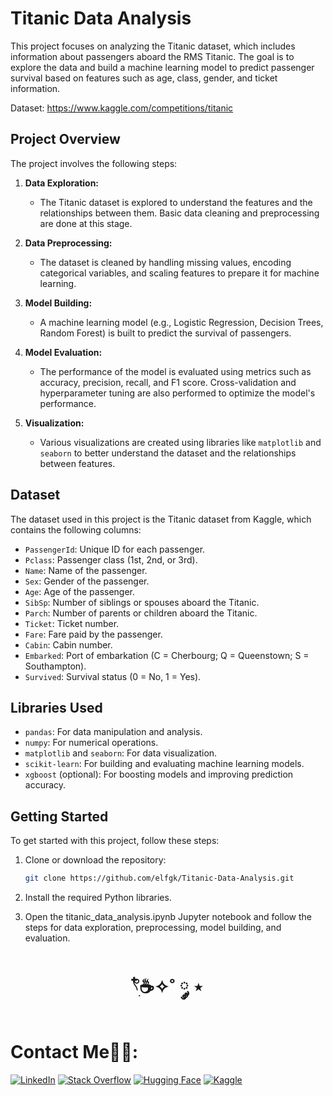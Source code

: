 # Titanic Data Analysis


This project focuses on analyzing the Titanic dataset, which includes information about passengers aboard the RMS Titanic. The goal is to explore the data and build a machine learning model to predict passenger survival based on features such as age, class, gender, and ticket information.

Dataset: https://www.kaggle.com/competitions/titanic

## Project Overview

The project involves the following steps:

1. **Data Exploration:**
   - The Titanic dataset is explored to understand the features and the relationships between them. Basic data cleaning and preprocessing are done at this stage.

2. **Data Preprocessing:**
   - The dataset is cleaned by handling missing values, encoding categorical variables, and scaling features to prepare it for machine learning.

3. **Model Building:**
   - A machine learning model (e.g., Logistic Regression, Decision Trees, Random Forest) is built to predict the survival of passengers.

4. **Model Evaluation:**
   - The performance of the model is evaluated using metrics such as accuracy, precision, recall, and F1 score. Cross-validation and hyperparameter tuning are also performed to optimize the model's performance.

5. **Visualization:**
   - Various visualizations are created using libraries like `matplotlib` and `seaborn` to better understand the dataset and the relationships between features.

## Dataset

The dataset used in this project is the Titanic dataset from Kaggle, which contains the following columns:

- `PassengerId`: Unique ID for each passenger.
- `Pclass`: Passenger class (1st, 2nd, or 3rd).
- `Name`: Name of the passenger.
- `Sex`: Gender of the passenger.
- `Age`: Age of the passenger.
- `SibSp`: Number of siblings or spouses aboard the Titanic.
- `Parch`: Number of parents or children aboard the Titanic.
- `Ticket`: Ticket number.
- `Fare`: Fare paid by the passenger.
- `Cabin`: Cabin number.
- `Embarked`: Port of embarkation (C = Cherbourg; Q = Queenstown; S = Southampton).
- `Survived`: Survival status (0 = No, 1 = Yes).

## Libraries Used

- `pandas`: For data manipulation and analysis.
- `numpy`: For numerical operations.
- `matplotlib` and `seaborn`: For data visualization.
- `scikit-learn`: For building and evaluating machine learning models.
- `xgboost` (optional): For boosting models and improving prediction accuracy.

## Getting Started

To get started with this project, follow these steps:

1. Clone or download the repository:

   ```bash
   git clone https://github.com/elfgk/Titanic-Data-Analysis.git
   ```

2. Install the required Python libraries.
3. Open the titanic_data_analysis.ipynb Jupyter notebook and follow the steps for data exploration, preprocessing, model building, and evaluation.

<h1 align="center"> 𓍢ִ໋☕️✧˚ ༘ ⋆ </h1>

<h1> Contact Me🧑‍💻: </h1>

[![LinkedIn](https://img.shields.io/badge/LinkedIn-0A66C2?style=for-the-badge&logo=linkedin&logoColor=white)](https://www.linkedin.com/in/elfgk/)
[![Stack Overflow](https://img.shields.io/badge/StackOverflow-FE7A16?style=for-the-badge&logo=stackoverflow&logoColor=white)](https://stackoverflow.com/users/27559679/elfgk)
[![Hugging Face](https://img.shields.io/badge/HuggingFace-9C30FF?style=for-the-badge&logo=huggingface&logoColor=white)](https://huggingface.co/elfgk)
[![Kaggle](https://img.shields.io/badge/Kaggle-20BEFF?style=for-the-badge&logo=kaggle&logoColor=white)](https://www.kaggle.com/elfgkk)


